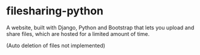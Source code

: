 # filesharing-python

A website, built with Django, Python and Bootstrap that lets you upload and share files, which are hosted for a limited amount of time.

(Auto deletion of files not implemented)
